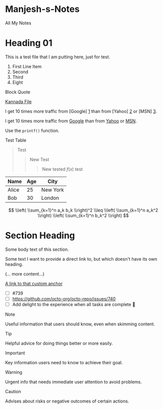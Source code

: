# Manjesh-s-Notes
All My Notes

# Heading 01
This is a test file that I am putting here, just for test.

1. First Line Item
2. Second
3. Third
8. Eight

Block Quote

[Kannada File](https://github.com/Manjeshrinivas/Manjesh-s-Notes/blob/main/%E0%B2%95%E0%B2%A8%E0%B3%8D%E0%B2%A8%E0%B2%A1.md)


I get 10 times more traffic from [Google] [1] than from
[Yahoo] [2] or [MSN] [3].

  [1]: http://google.com/        "Google"
  [2]: http://search.yahoo.com/  "Yahoo Search"
  [3]: http://search.msn.com/    "MSN Search"

I get 10 times more traffic from [Google](http://google.com/ "Google")
than from [Yahoo](http://search.yahoo.com/ "Yahoo Search") or
[MSN](http://search.msn.com/ "MSN Search").

Use the `printf()` function.

Test Table

> Test
> > New Test
> > > New tested $f(x)$ test

| Name | Age | City |
|-------|-----|---------|
| Alice | 25 | New York|
| Bob | 30 | London |

$$
\\left( \\sum_{k=1}^n a_k b_k \\right)^2 \\leq \\left( \\sum_{k=1}^n a_k^2 \\right) \\left( \\sum_{k=1}^n b_k^2 \\right)
$$
# Section Heading

Some body text of this section.

<a name="my-custom-anchor-point"></a>
Some text I want to provide a direct link to, but which doesn't have its own heading.

(… more content…)

[A link to that custom anchor](#my-custom-anchor-point)

- [ ] #739
- [ ] https://github.com/octo-org/octo-repo/issues/740
- [ ] Add delight to the experience when all tasks are complete :tada:

> [!NOTE]
> Useful information that users should know, even when skimming content.

> [!TIP]
> Helpful advice for doing things better or more easily.

> [!IMPORTANT]
> Key information users need to know to achieve their goal.

> [!WARNING]
> Urgent info that needs immediate user attention to avoid problems.

> [!CAUTION]
> Advises about risks or negative outcomes of certain actions.

